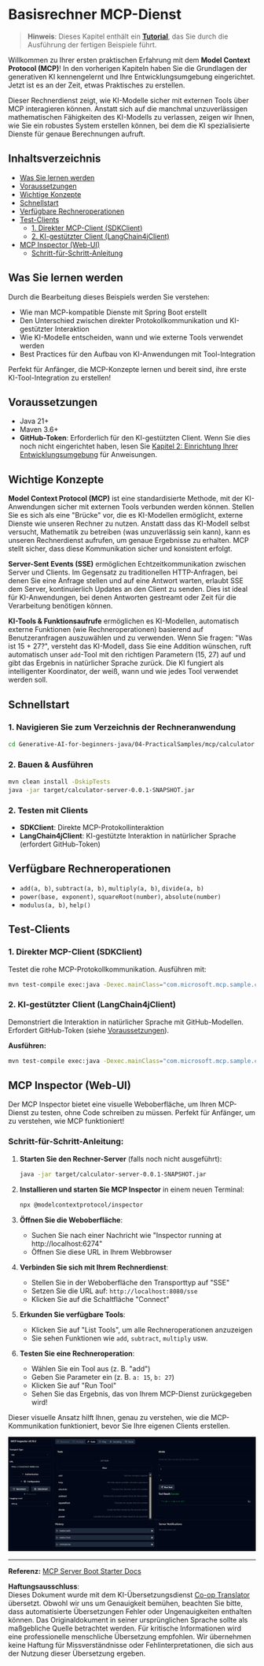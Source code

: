 <!--
CO_OP_TRANSLATOR_METADATA:
{
  "original_hash": "7bf9a4a832911269a8bd0decb97ff36c",
  "translation_date": "2025-07-21T15:34:38+00:00",
  "source_file": "04-PracticalSamples/mcp/calculator/README.md",
  "language_code": "de"
}
-->
# Basisrechner MCP-Dienst

>**Hinweis**: Dieses Kapitel enthält ein [**Tutorial**](./TUTORIAL.md), das Sie durch die Ausführung der fertigen Beispiele führt.

Willkommen zu Ihrer ersten praktischen Erfahrung mit dem **Model Context Protocol (MCP)**! In den vorherigen Kapiteln haben Sie die Grundlagen der generativen KI kennengelernt und Ihre Entwicklungsumgebung eingerichtet. Jetzt ist es an der Zeit, etwas Praktisches zu erstellen.

Dieser Rechnerdienst zeigt, wie KI-Modelle sicher mit externen Tools über MCP interagieren können. Anstatt sich auf die manchmal unzuverlässigen mathematischen Fähigkeiten des KI-Modells zu verlassen, zeigen wir Ihnen, wie Sie ein robustes System erstellen können, bei dem die KI spezialisierte Dienste für genaue Berechnungen aufruft.

## Inhaltsverzeichnis

- [Was Sie lernen werden](../../../../../04-PracticalSamples/mcp/calculator)
- [Voraussetzungen](../../../../../04-PracticalSamples/mcp/calculator)
- [Wichtige Konzepte](../../../../../04-PracticalSamples/mcp/calculator)
- [Schnellstart](../../../../../04-PracticalSamples/mcp/calculator)
- [Verfügbare Rechneroperationen](../../../../../04-PracticalSamples/mcp/calculator)
- [Test-Clients](../../../../../04-PracticalSamples/mcp/calculator)
  - [1. Direkter MCP-Client (SDKClient)](../../../../../04-PracticalSamples/mcp/calculator)
  - [2. KI-gestützter Client (LangChain4jClient)](../../../../../04-PracticalSamples/mcp/calculator)
- [MCP Inspector (Web-UI)](../../../../../04-PracticalSamples/mcp/calculator)
  - [Schritt-für-Schritt-Anleitung](../../../../../04-PracticalSamples/mcp/calculator)

## Was Sie lernen werden

Durch die Bearbeitung dieses Beispiels werden Sie verstehen:
- Wie man MCP-kompatible Dienste mit Spring Boot erstellt
- Den Unterschied zwischen direkter Protokollkommunikation und KI-gestützter Interaktion
- Wie KI-Modelle entscheiden, wann und wie externe Tools verwendet werden
- Best Practices für den Aufbau von KI-Anwendungen mit Tool-Integration

Perfekt für Anfänger, die MCP-Konzepte lernen und bereit sind, ihre erste KI-Tool-Integration zu erstellen!

## Voraussetzungen

- Java 21+
- Maven 3.6+
- **GitHub-Token**: Erforderlich für den KI-gestützten Client. Wenn Sie dies noch nicht eingerichtet haben, lesen Sie [Kapitel 2: Einrichtung Ihrer Entwicklungsumgebung](../../../02-SetupDevEnvironment/README.md) für Anweisungen.

## Wichtige Konzepte

**Model Context Protocol (MCP)** ist eine standardisierte Methode, mit der KI-Anwendungen sicher mit externen Tools verbunden werden können. Stellen Sie es sich als eine "Brücke" vor, die es KI-Modellen ermöglicht, externe Dienste wie unseren Rechner zu nutzen. Anstatt dass das KI-Modell selbst versucht, Mathematik zu betreiben (was unzuverlässig sein kann), kann es unseren Rechnerdienst aufrufen, um genaue Ergebnisse zu erhalten. MCP stellt sicher, dass diese Kommunikation sicher und konsistent erfolgt.

**Server-Sent Events (SSE)** ermöglichen Echtzeitkommunikation zwischen Server und Clients. Im Gegensatz zu traditionellen HTTP-Anfragen, bei denen Sie eine Anfrage stellen und auf eine Antwort warten, erlaubt SSE dem Server, kontinuierlich Updates an den Client zu senden. Dies ist ideal für KI-Anwendungen, bei denen Antworten gestreamt oder Zeit für die Verarbeitung benötigen können.

**KI-Tools & Funktionsaufrufe** ermöglichen es KI-Modellen, automatisch externe Funktionen (wie Rechneroperationen) basierend auf Benutzeranfragen auszuwählen und zu verwenden. Wenn Sie fragen: "Was ist 15 + 27?", versteht das KI-Modell, dass Sie eine Addition wünschen, ruft automatisch unser `add`-Tool mit den richtigen Parametern (15, 27) auf und gibt das Ergebnis in natürlicher Sprache zurück. Die KI fungiert als intelligenter Koordinator, der weiß, wann und wie jedes Tool verwendet werden soll.

## Schnellstart

### 1. Navigieren Sie zum Verzeichnis der Rechneranwendung
```bash
cd Generative-AI-for-beginners-java/04-PracticalSamples/mcp/calculator
```

### 2. Bauen & Ausführen
```bash
mvn clean install -DskipTests
java -jar target/calculator-server-0.0.1-SNAPSHOT.jar
```

### 2. Testen mit Clients
- **SDKClient**: Direkte MCP-Protokollinteraktion
- **LangChain4jClient**: KI-gestützte Interaktion in natürlicher Sprache (erfordert GitHub-Token)

## Verfügbare Rechneroperationen

- `add(a, b)`, `subtract(a, b)`, `multiply(a, b)`, `divide(a, b)`
- `power(base, exponent)`, `squareRoot(number)`, `absolute(number)`
- `modulus(a, b)`, `help()`

## Test-Clients

### 1. Direkter MCP-Client (SDKClient)
Testet die rohe MCP-Protokollkommunikation. Ausführen mit:
```bash
mvn test-compile exec:java -Dexec.mainClass="com.microsoft.mcp.sample.client.SDKClient" -Dexec.classpathScope=test
```

### 2. KI-gestützter Client (LangChain4jClient)
Demonstriert die Interaktion in natürlicher Sprache mit GitHub-Modellen. Erfordert GitHub-Token (siehe [Voraussetzungen](../../../../../04-PracticalSamples/mcp/calculator)).

**Ausführen:**
```bash
mvn test-compile exec:java -Dexec.mainClass="com.microsoft.mcp.sample.client.LangChain4jClient" -Dexec.classpathScope=test
```

## MCP Inspector (Web-UI)

Der MCP Inspector bietet eine visuelle Weboberfläche, um Ihren MCP-Dienst zu testen, ohne Code schreiben zu müssen. Perfekt für Anfänger, um zu verstehen, wie MCP funktioniert!

### Schritt-für-Schritt-Anleitung:

1. **Starten Sie den Rechner-Server** (falls noch nicht ausgeführt):
   ```bash
   java -jar target/calculator-server-0.0.1-SNAPSHOT.jar
   ```

2. **Installieren und starten Sie MCP Inspector** in einem neuen Terminal:
   ```bash
   npx @modelcontextprotocol/inspector
   ```

3. **Öffnen Sie die Weboberfläche**:
   - Suchen Sie nach einer Nachricht wie "Inspector running at http://localhost:6274"
   - Öffnen Sie diese URL in Ihrem Webbrowser

4. **Verbinden Sie sich mit Ihrem Rechnerdienst**:
   - Stellen Sie in der Weboberfläche den Transporttyp auf "SSE"
   - Setzen Sie die URL auf: `http://localhost:8080/sse`
   - Klicken Sie auf die Schaltfläche "Connect"

5. **Erkunden Sie verfügbare Tools**:
   - Klicken Sie auf "List Tools", um alle Rechneroperationen anzuzeigen
   - Sie sehen Funktionen wie `add`, `subtract`, `multiply` usw.

6. **Testen Sie eine Rechneroperation**:
   - Wählen Sie ein Tool aus (z. B. "add")
   - Geben Sie Parameter ein (z. B. `a: 15`, `b: 27`)
   - Klicken Sie auf "Run Tool"
   - Sehen Sie das Ergebnis, das von Ihrem MCP-Dienst zurückgegeben wird!

Dieser visuelle Ansatz hilft Ihnen, genau zu verstehen, wie die MCP-Kommunikation funktioniert, bevor Sie Ihre eigenen Clients erstellen.

![npx inspector](../../../../../translated_images/tool.214c70103694335c4cfdc2d624373dfce4b0162f6aea089ac1da9051fb563b7f.de.png)

---
**Referenz:** [MCP Server Boot Starter Docs](https://docs.spring.io/spring-ai/reference/api/mcp/mcp-server-boot-starter-docs.html)

**Haftungsausschluss**:  
Dieses Dokument wurde mit dem KI-Übersetzungsdienst [Co-op Translator](https://github.com/Azure/co-op-translator) übersetzt. Obwohl wir uns um Genauigkeit bemühen, beachten Sie bitte, dass automatisierte Übersetzungen Fehler oder Ungenauigkeiten enthalten können. Das Originaldokument in seiner ursprünglichen Sprache sollte als maßgebliche Quelle betrachtet werden. Für kritische Informationen wird eine professionelle menschliche Übersetzung empfohlen. Wir übernehmen keine Haftung für Missverständnisse oder Fehlinterpretationen, die sich aus der Nutzung dieser Übersetzung ergeben.